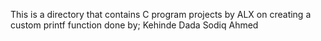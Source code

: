 This is a directory that contains C program projects by ALX on creating a custom printf function done by;
Kehinde Dada
Sodiq Ahmed
